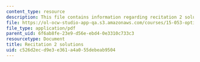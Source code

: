 ```yaml
---
content_type: resource
description: This file contains information regarding recitation 2 solutions.
file: https://ol-ocw-studio-app-qa.s3.amazonaws.com/courses/15-053-optimization-methods-in-management-science-spring-2013/c526d2ecd9e3e361a4a055debeab9504_MIT15_053S13_rec02sol.pdf
file_type: application/pdf
parent_uid: 6f6ab8fe-23e9-d56e-ebd4-0e3310c733c3
resourcetype: Document
title: Recitation 2 solutions
uid: c526d2ec-d9e3-e361-a4a0-55debeab9504
---
```

